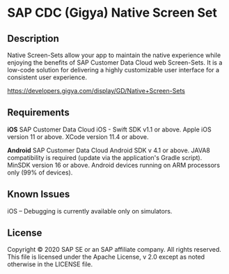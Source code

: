 # SAP CDC (Gigya) Native Screen Set

## Description
Native Screen-Sets allow your app to maintain the native experience while enjoying the benefits of SAP Customer Data Cloud web Screen-Sets. It is a low-code solution for delivering a highly customizable user interface for a consistent user experience.

https://developers.gigya.com/display/GD/Native+Screen-Sets

## Requirements

**iOS**
SAP Customer Data Cloud iOS - Swift SDK v1.1 or above.
Apple iOS version 11 or above.
XCode version 11.4 or above.

**Android**
SAP Customer Data Cloud Android SDK v 4.1 or above.
JAVA8 compatibility is required (update via the application's Gradle script).
MinSDK version 16 or above.
Android devices running on ARM processors only (99% of devices).

## Known Issues
iOS – Debugging is currently available only on simulators.

## License
Copyright © 2020 SAP SE or an SAP affiliate company. All rights reserved. This file is licensed under the Apache License, v 2.0 except as noted otherwise in the LICENSE file.

